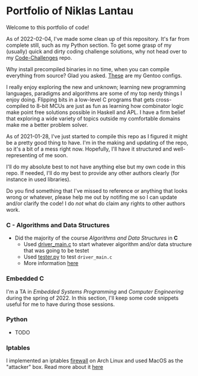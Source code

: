 # Portfolio of Niklas Lantau

Welcome to this portfolio of code!

As of 2022-02-04, I've made some clean up of this repository. It's far from complete still,
such as my Python section. To get some grasp of my (usually) quick and dirty coding challenge
solutions, why not head over to my [Code-Challenges](https://github.com/nlantau/Code-Challenges) repo.

Why install precompiled binaries in no time, when you can compile everything from source?
Glad you asked. [These](https://github.com/nlantau/Gentoo) are my Gentoo configs.

I really enjoy exploring the new and unknown; learning new programming languages, paradigms and algorithms
are some of my top nerdy things I enjoy doing. Flipping bits in a low-level C programs that gets cross-compiled to 8-bit
MCUs are just as fun as learning how combinator logic make point free solutions possible in Haskell and APL. I have a
firm belief that exploring a wide variety of topics outside my comfortable domains make me a better problem solver.


As of 2021-01-28, I've just started to compile this repo as I figured it might
be a pretty good thing to have. I'm in the making and updating of the repo, so
it's a bit of a mess right now. Hopefully, I'll have it structured and
well-representing of me soon.

I'll do my absolute best to not have anything else but my own code in this
repo. If needed, I'll do my best to provide any other authors clearly (for
instance in used libraries). 


Do you find something that I've missed to reference or anything that looks
wrong or whatever, please help me out by notifing me so I can update and/or
clarify the code! I do *not* what do claim any rights to other authors work.


### C - Algorithms and Data Structures
+ Did the majority of the course *Algorithms and Data Structures* in **C**
	+ Used [driver_main.c](https://github.com/nlantau/Portfolio/blob/master/C/Algorithms_and_Data_Structures/Seminar_1_Sorting_Algorithms/C/driver_main.c)
	to start whatever algorithm and/or data structure that was going to be testet
	+ Used [tester.py](https://github.com/nlantau/Portfolio/blob/master/C/Algorithms_and_Data_Structures/Seminar_1_Sorting_Algorithms/Python/Plott_results/tester.py)
	to test `driver_main.c`
	+ More information [here](https://github.com/nlantau/Portfolio/tree/master/C/Algorithms_and_Data_Structures/Seminar_1_Sorting_Algorithms)

### Embedded C
I'm a TA in *Embedded Systems Programming* and *Computer Engineering* during the spring of 2022. In this section, I'll keep
some code snippets useful for me to have during those sessions. 

### Python
+ TODO

### Iptables
I implemented an iptables [firewall](https://github.com/nlantau/Portfolio/blob/master/shell-iptables_on_arch/firewall) on Arch Linux
and used MacOS as the "attacker" box. Read more about it [here](https://github.com/nlantau/Portfolio/tree/master/shell-iptables_on_arch)


